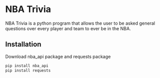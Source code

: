 # NBA Trivia

NBA Trivia is a python program that allows the user to be asked general questions over every player and team to ever be in the NBA.

## Installation

Download nba_api package and requests package

```bash
pip install nba_api
pip install requests
```

